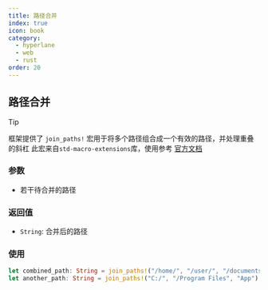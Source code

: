 ```yaml
---
title: 路径合并
index: true
icon: book
category:
  - hyperlane
  - web
  - rust
order: 20
---
```


## 路径合并

> [!tip]
> 框架提供了 `join_paths!` 宏用于将多个路径组合成一个有效的路径，并处理重叠的斜杠
> 此宏来自`std-macro-extensions`库，使用参考 [官方文档](../std-macro-extensions/README.md)

### 参数

- 若干待合并的路径

### 返回值

- `String`: 合并后的路径

### 使用

```rust
let combined_path: String = join_paths!("/home/", "/user/", "/documents", "file.txt");
let another_path: String = join_paths!("C:/", "/Program Files", "App");
```

<Bottom />
